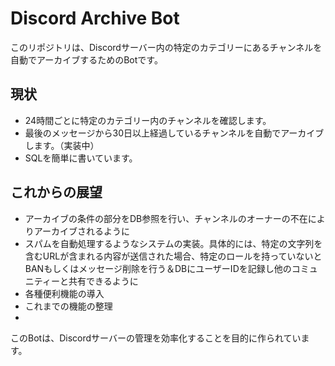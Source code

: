 # Discord Archive Bot

このリポジトリは、Discordサーバー内の特定のカテゴリーにあるチャンネルを自動でアーカイブするためのBotです。

## 現状

- 24時間ごとに特定のカテゴリー内のチャンネルを確認します。
- 最後のメッセージから30日以上経過しているチャンネルを自動でアーカイブします。（実装中）
- SQLを簡単に書いています。

## これからの展望

- アーカイブの条件の部分をDB参照を行い、チャンネルのオーナーの不在によりアーカイブされるように
- スパムを自動処理するようなシステムの実装。具体的には、特定の文字列を含むURLが含まれる内容が送信された場合、特定のロールを持っていないとBANもしくはメッセージ削除を行う＆DBにユーザーIDを記録し他のコミュニティーと共有できるように
- 各種便利機能の導入
- これまでの機能の整理
- 

このBotは、Discordサーバーの管理を効率化することを目的に作られています。
